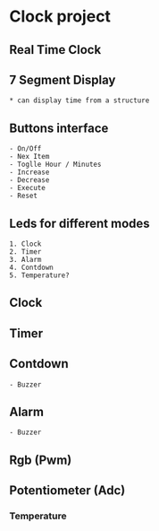 # Clock project
## Real Time Clock
## 7 Segment Display
    * can display time from a structure
## Buttons interface
    - On/Off
    - Nex Item
    - Toglle Hour / Minutes
    - Increase
    - Decrease
    - Execute
    - Reset
## Leds for different modes
    1. Clock
    2. Timer
    3. Alarm
    4. Contdown
    5. Temperature?
## Clock
## Timer
## Contdown
    - Buzzer
## Alarm
    - Buzzer
## Rgb (Pwm)
## Potentiometer (Adc)
### Temperature
